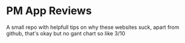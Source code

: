# PM App Reviews 
A small repo with helpfull tips on why these websites suck, apart from github, that's okay
but no gant chart so like 3/10
